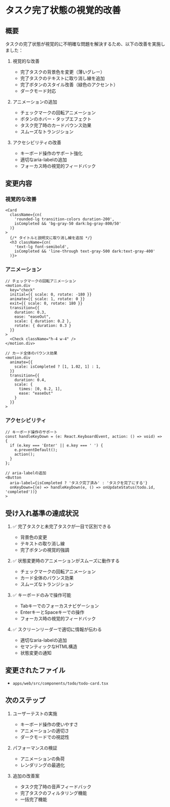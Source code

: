 # タスク完了状態の視覚的改善

## 概要

タスクの完了状態が視覚的に不明確な問題を解決するため、以下の改善を実施しました：

1. 視覚的な改善
   - 完了タスクの背景色を変更（薄いグレー）
   - 完了タスクのテキストに取り消し線を追加
   - 完了ボタンのスタイル改善（緑色のアクセント）
   - ダークモード対応

2. アニメーションの追加
   - チェックマークの回転アニメーション
   - ボタンのホバー・タップエフェクト
   - タスク完了時のカードバウンス効果
   - スムーズなトランジション

3. アクセシビリティの改善
   - キーボード操作のサポート強化
   - 適切なaria-labelの追加
   - フォーカス時の視覚的フィードバック

## 変更内容

### 視覚的な改善

```tsx
<Card
  className={cn(
    'rounded-lg transition-colors duration-200',
    isCompleted && 'bg-gray-50 dark:bg-gray-800/50'
  )}
>
  {/* タイトルと説明文に取り消し線を追加 */}
  <h3 className={cn(
    'text-lg font-semibold',
    isCompleted && 'line-through text-gray-500 dark:text-gray-400'
  )}>
```

### アニメーション

```tsx
// チェックマークの回転アニメーション
<motion.div
  key="check"
  initial={{ scale: 0, rotate: -180 }}
  animate={{ scale: 1, rotate: 0 }}
  exit={{ scale: 0, rotate: 180 }}
  transition={{
    duration: 0.3,
    ease: "easeOut",
    scale: { duration: 0.2 },
    rotate: { duration: 0.3 }
  }}
>
  <Check className="h-4 w-4" />
</motion.div>

// カード全体のバウンス効果
<motion.div
  animate={{
    scale: isCompleted ? [1, 1.02, 1] : 1,
  }}
  transition={{
    duration: 0.4,
    scale: {
      times: [0, 0.2, 1],
      ease: "easeOut"
    }
  }}
>
```

### アクセシビリティ

```tsx
// キーボード操作のサポート
const handleKeyDown = (e: React.KeyboardEvent, action: () => void) => {
  if (e.key === 'Enter' || e.key === ' ') {
    e.preventDefault();
    action();
  }
};

// aria-labelの追加
<Button
  aria-label={isCompleted ? 'タスク完了済み' : 'タスクを完了にする'}
  onKeyDown={(e) => handleKeyDown(e, () => onUpdateStatus(todo.id, 'completed'))}
>
```

## 受け入れ基準の達成状況

1. ✅ 完了タスクと未完了タスクが一目で区別できる
   - 背景色の変更
   - テキストの取り消し線
   - 完了ボタンの視覚的強調

2. ✅ 状態変更時のアニメーションがスムーズに動作する
   - チェックマークの回転アニメーション
   - カード全体のバウンス効果
   - スムーズなトランジション

3. ✅ キーボードのみで操作可能
   - Tabキーでのフォーカスナビゲーション
   - EnterキーとSpaceキーでの操作
   - フォーカス時の視覚的フィードバック

4. ✅ スクリーンリーダーで適切に情報が伝わる
   - 適切なaria-labelの追加
   - セマンティックなHTML構造
   - 状態変更の通知

## 変更されたファイル

- `apps/web/src/components/todo/todo-card.tsx`

## 次のステップ

1. ユーザーテストの実施
   - キーボード操作の使いやすさ
   - アニメーションの適切さ
   - ダークモードでの視認性

2. パフォーマンスの検証
   - アニメーションの負荷
   - レンダリングの最適化

3. 追加の改善案
   - タスク完了時の音声フィードバック
   - 完了タスクのフィルタリング機能
   - 一括完了機能 